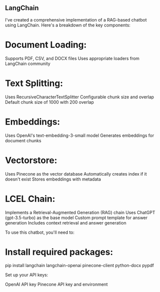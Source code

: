 ## LangChain
I've created a comprehensive implementation of a RAG-based chatbot using LangChain. Here's a breakdown of the key components:

# Document Loading:
Supports PDF, CSV, and DOCX files
Uses appropriate loaders from LangChain community

# Text Splitting:
Uses RecursiveCharacterTextSplitter
Configurable chunk size and overlap
Default chunk size of 1000 with 200 overlap

# Embeddings:
Uses OpenAI's text-embedding-3-small model
Generates embeddings for document chunks

# Vectorstore:
Uses Pinecone as the vector database
Automatically creates index if it doesn't exist
Stores embeddings with metadata

# LCEL Chain:
Implements a Retrieval-Augmented Generation (RAG) chain
Uses ChatGPT (gpt-3.5-turbo) as the base model
Custom prompt template for answer generation
Includes context retrieval and answer generation

To use this chatbot, you'll need to:

# Install required packages:

pip install langchain langchain-openai pinecone-client python-docx pypdf

Set up your API keys:


OpenAI API key
Pinecone API key and environment
